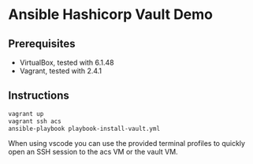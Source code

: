 # Ansible Hashicorp Vault Demo

## Prerequisites

- VirtualBox, tested with 6.1.48
- Vagrant, tested with 2.4.1

## Instructions

``` bash
vagrant up
vagrant ssh acs
ansible-playbook playbook-install-vault.yml
```

When using vscode you can use the provided terminal profiles to quickly open an SSH session to the acs VM or the vault VM.
